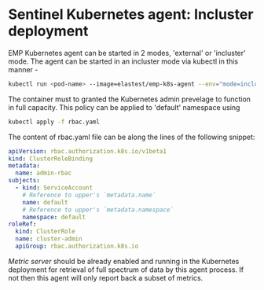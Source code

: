 # Sentinel Kubernetes agent: Incluster deployment

EMP Kubernetes agent can be started in 2 modes, 'external' or 'incluster' mode. The agent can be started in an incluster mode via kubectl in this manner -

```bash
kubectl run <pod-name> --image=elastest/emp-k8s-agent --env="mode=incluster"
```

The container must to granted the Kubernetes admin prevelage to function in full capacity. This policy can be applied to 'default' namespace using 

```bash
kubectl apply -f rbac.yaml
```

The content of rbac.yaml file can be along the lines of the following snippet:

```yaml
apiVersion: rbac.authorization.k8s.io/v1beta1
kind: ClusterRoleBinding
metadata:
  name: admin-rbac
subjects:
  - kind: ServiceAccount
    # Reference to upper's `metadata.name`
    name: default
    # Reference to upper's `metadata.namespace`
    namespace: default
roleRef:
  kind: ClusterRole
  name: cluster-admin
  apiGroup: rbac.authorization.k8s.io
```

*Metric server* should be already enabled and running in the Kubernetes deployment for retrieval of full spectrum of data by this agent process. If not then this agent will only report back a subset of metrics.